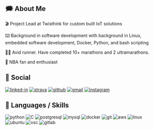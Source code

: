 <!--
**brad-natelborg/brad-natelborg** is a ✨ _special_ ✨ repository because its `README.md` (this file) appears on your GitHub profile.

Here are some ideas to get you started:

- 🔭 I’m currently working on ...
- 🌱 I’m currently learning ...
- 👯 I’m looking to collaborate on ...
- 🤔 I’m looking for help with ...
- 💬 Ask me about ...
- 📫 How to reach me: ...
- 😄 Pronouns: ...
- ⚡ Fun fact: ...
-->

## 🗯️ About Me

🎬 Project Lead at Twisthink for custom built IoT solutions

⌨️ Background in software development with background in Linux, embedded software development, Docker, Python, and bash scripting

🏃‍♂️ Avid runner. Have completed 10+ marathons and 2 ultramarathons.  

🏀 NBA fan and enthusiast

## 📝 Social

[![linked-in](https://img.shields.io/badge/Linked_In-0077B5?style=for-the-badge&logo=LinkedIn&logoColor=white)](https://www.linkedin.com/in/brad-natelborg-65821720/)
[![strava](https://img.shields.io/badge/Strava-FC4C02?style=for-the-badge&logo=Strava&logoColor=white)](https://www.strava.com/athletes/3601331)
[![github](https://img.shields.io/badge/GitHub-000000?style=for-the-badge&logo=GitHub&logoColor=white)](https://github.com/brad-natelborg)
[![gmail](https://img.shields.io/badge/Gmail-D14836?style=for-the-badge&logo=Gmail&logoColor=white)](mailto:brad.natelborg@gmail.com)
[![instagram](https://img.shields.io/badge/Instagram-E4405F?style=for-the-badge&logo=instagram&logoColor=white)](https://www.instagram.com/brad.natelborg/)

## 🚀 Languages / Skills

![python](https://img.shields.io/badge/Python-FFD43B?style=for-the-badge&logo=python&logoColor=darkgreen)
![C](https://img.shields.io/badge/C-00599C?style=for-the-badge&logo=c&logoColor=white)
![postgresql](https://img.shields.io/badge/PostgreSQL-316192?style=for-the-badge&logo=postgresql&logoColor=white)
![mysql](https://img.shields.io/badge/MySQL-00000F?style=for-the-badge&logo=mysql&logoColor=white)
![docker](https://img.shields.io/badge/Docker-2CA5E0?style=for-the-badge&logo=docker&logoColor=white)
![git](https://img.shields.io/badge/Git-F05032?style=for-the-badge&logo=git&logoColor=white)
![aws](https://img.shields.io/badge/Amazon_AWS-232F3E?style=for-the-badge&logo=amazon-aws&logoColor=white)
![linux](https://img.shields.io/badge/Linux-FCC624?style=for-the-badge&logo=linux&logoColor=black)
![ubuntu](https://img.shields.io/badge/Ubuntu-E95420?style=for-the-badge&logo=ubuntu&logoColor=white)
![vsc](https://img.shields.io/badge/Visual_Studio_Code-0078D4?style=for-the-badge&logo=visual%20studio%20code&logoColor=white)
![gitlab](https://img.shields.io/badge/GitLab-330F63?style=for-the-badge&logo=gitlab&logoColor=white)




